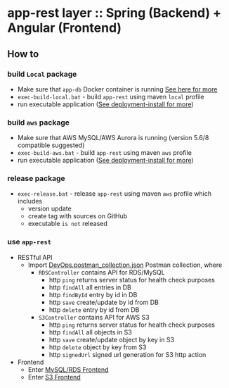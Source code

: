 # app-rest layer :: Spring (Backend) + Angular (Frontend)

## How to

### build `Local` package
* Make sure that `app-db` Docker container is running [See here for more](/app-db)
* `exec-build-local.bat` - build `app-rest` using maven `local` profile
* run executable application ([See deployment-install for more](https://docs.spring.io/spring-boot/docs/current/reference/html/deployment-install.html))
### build `aws` package
* Make sure that AWS MySQL/AWS Aurora is running (version 5.6/8 compatible suggested)
* `exec-build-aws.bat` - build `app-rest` using maven `aws` profile
* run executable application ([See deployment-install for more](https://docs.spring.io/spring-boot/docs/current/reference/html/deployment-install.html))
### release package
* `exec-release.bat` - release `app-rest` using maven `aws` profile which includes
  * version update
  * create tag with sources on GitHub
  * executable `is not` released
### use `app-rest`
* RESTful API
  * Import [DevOps.postman_collection.json](/util-postman/DevOps.postman_collection.json) Postman collection, where
    * `RDSController` contains API for RDS/MySQL
      * http `ping` returns server status for health check purposes
      * http `findAll` all entries in DB
      * http `findById` entry by id in DB
      * http `save` create/update by id from DB
      * http `delete` entry by id from DB
    * `S3Controller` contains API for AWS S3
      * http `ping` returns server status for health check purposes
      * http `findAll` all objects in S3
      * http `save` create/update object by key in S3
      * http `delete` object by key from S3
      * http `signedUrl` signed url generation for S3 http action
* Frontend
  * Enter [MySQL/RDS Frontend](http://localhost:8080/app-rest/rds/index)
  * Enter [S3 Frontend](http://localhost:8080/app-rest/s3/index)